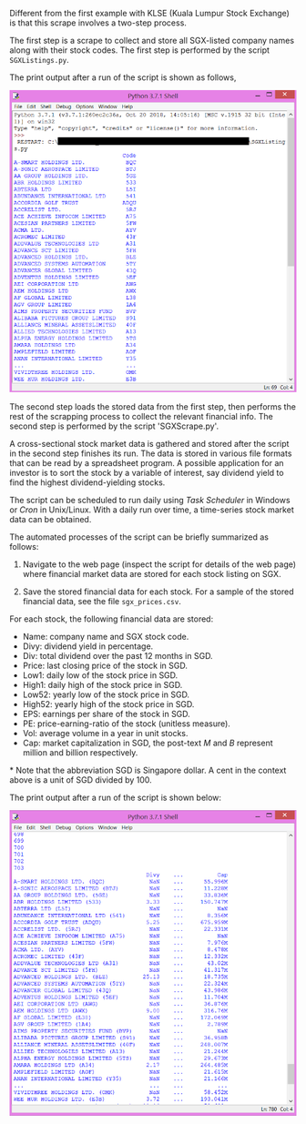 Different from the first example with KLSE (Kuala Lumpur Stock Exchange) is that this scrape involves a two-step process.

The first step is a scrape to collect and store all SGX-listed company names along with their stock codes. The first step is performed by the script `SGXListings.py`.

The print output after a run of the script is shown as follows,

![alt text](https://github.com/QuantStats/StockMarketScrape/blob/master/SGX/Images/SGXStockTable.png)

The second step loads the stored data from the first step, then performs the rest of the scrapping process to collect the relevant financial info. The second step is performed by the script 'SGXScrape.py'.

A cross-sectional stock market data is gathered and stored after the script in the second step finishes its run. The data is stored in various file formats that can be read by a spreadsheet program. A possible application for an investor is to sort the stock by a variable of interest, say dividend yield to find the highest dividend-yielding stocks.

The script can be scheduled to run daily using _Task Scheduler_ in Windows or _Cron_ in Unix/Linux. With a daily run over time, a time-series stock market data can be obtained.

The automated processes of the script can be briefly summarized as follows:

1. Navigate to the web page (inspect the script for details of the web page) where financial market data are stored for each stock listing on SGX.

2. Save the stored financial data for each stock. For a sample of the stored financial data, see the file `sgx_prices.csv`. 

For each stock, the following financial data are stored:

* Name: company name and SGX stock code.
* Divy: dividend yield in percentage.
* Div: total dividend over the past 12 months in SGD.
* Price: last closing price of the stock in SGD.
* Low1: daily low of the stock price in SGD.
* High1: daily high of the stock price in SGD.
* Low52: yearly low of the stock price in SGD.
* High52: yearly high of the stock price in SGD.
* EPS: earnings per share of the stock in SGD.
* PE: price-earning-ratio of the stock (unitless measure).
* Vol: average volume in a year in unit stocks.
* Cap: market capitalization in SGD, the post-text _M_ and _B_ represent million and billion respectively.

\* Note that the abbreviation SGD is Singapore dollar. A cent in the context above is a unit of SGD divided by 100.

The print output after a run of the script is shown below:

![alt text](https://github.com/QuantStats/StockMarketScrape/blob/master/SGX/Images/SGXStockScrape.png)
